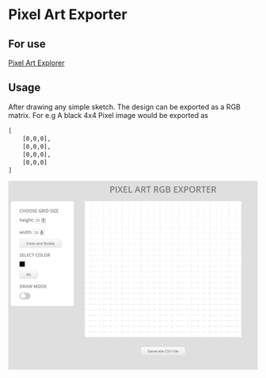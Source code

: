 # Pixel Art Exporter

## For use
[Pixel Art Explorer](https://pixelartexporter.herokuapp.com/)

## Usage
After drawing any simple sketch. The design can be exported as a RGB matrix.
For e.g A black 4x4 Pixel image would be exported as 

```
[
    [0,0,0],
    [0,0,0],
    [0,0,0],
    [0,0,0]
]
```
![sample](img/sample.png)
